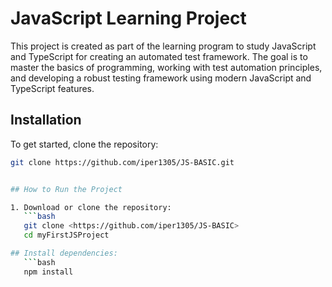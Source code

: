 # JavaScript Learning Project

This project is created as part of the learning program to study JavaScript and TypeScript for creating an automated test framework. The goal is to master the basics of programming, working with test automation principles, and developing a robust testing framework using modern JavaScript and TypeScript features.

## Installation

To get started, clone the repository:

```bash
git clone https://github.com/iper1305/JS-BASIC.git


## How to Run the Project

1. Download or clone the repository:
   ```bash
   git clone <https://github.com/iper1305/JS-BASIC>
   cd myFirstJSProject

## Install dependencies:
   ```bash
   npm install

